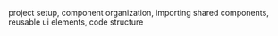 project setup, component organization, importing shared components, reusable ui elements, code structure
